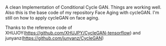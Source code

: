 A clean Implementation of Conditional Cycle GAN. Things are working well. Also this is the base code of my repository Face Aging with cycleGAN. I'm still on how to apply cycleGAN on face aging.

Thanks to the reference code of XHUJOY(https://github.com/XHUJPY/CycleGAN-tensorflow) and junyanz(https://github.com/junyanz/CycleGAN)
